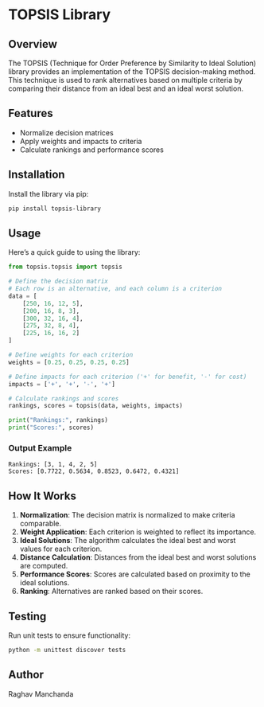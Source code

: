 # TOPSIS Library

## Overview
The TOPSIS (Technique for Order Preference by Similarity to Ideal Solution) library provides an implementation of the TOPSIS decision-making method. This technique is used to rank alternatives based on multiple criteria by comparing their distance from an ideal best and an ideal worst solution.

## Features
- Normalize decision matrices
- Apply weights and impacts to criteria
- Calculate rankings and performance scores

## Installation
Install the library via pip:

```bash
pip install topsis-library
```

## Usage

Here’s a quick guide to using the library:

```python
from topsis.topsis import topsis

# Define the decision matrix
# Each row is an alternative, and each column is a criterion
data = [
    [250, 16, 12, 5],
    [200, 16, 8, 3],
    [300, 32, 16, 4],
    [275, 32, 8, 4],
    [225, 16, 16, 2]
]

# Define weights for each criterion
weights = [0.25, 0.25, 0.25, 0.25]

# Define impacts for each criterion ('+' for benefit, '-' for cost)
impacts = ['+', '+', '-', '+']

# Calculate rankings and scores
rankings, scores = topsis(data, weights, impacts)

print("Rankings:", rankings)
print("Scores:", scores)
```

### Output Example
```plaintext
Rankings: [3, 1, 4, 2, 5]
Scores: [0.7722, 0.5634, 0.8523, 0.6472, 0.4321]
```

## How It Works
1. **Normalization**: The decision matrix is normalized to make criteria comparable.
2. **Weight Application**: Each criterion is weighted to reflect its importance.
3. **Ideal Solutions**: The algorithm calculates the ideal best and worst values for each criterion.
4. **Distance Calculation**: Distances from the ideal best and worst solutions are computed.
5. **Performance Scores**: Scores are calculated based on proximity to the ideal solutions.
6. **Ranking**: Alternatives are ranked based on their scores.

## Testing
Run unit tests to ensure functionality:

```bash
python -m unittest discover tests
```

## Author
Raghav Manchanda 

